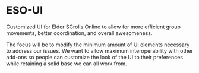 ESO-UI
======

Customized UI for Elder SCrolls Online to allow for more efficient group movements, better coordination, and overall awesomeness.

The focus will be to modify the minimum amount of UI elements necessary to address our issues. We want to allow maximum interoperability with other add-ons so people can customize the look of the UI to their preferences while retaining a solid base we can all work from.
